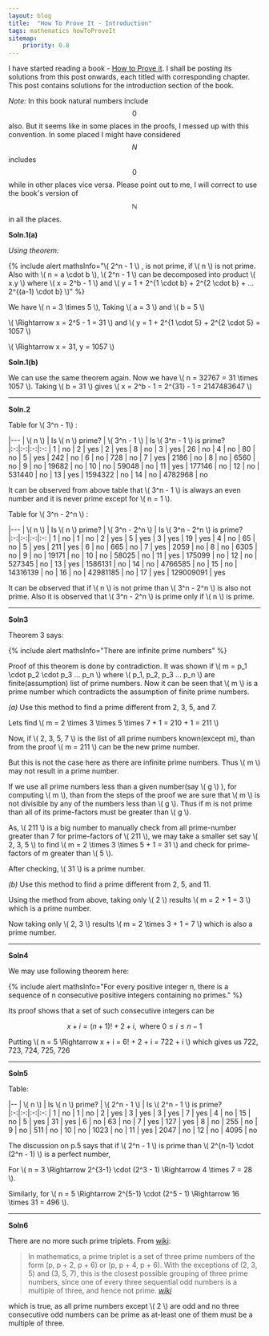 ```yaml
---
layout: blog
title:  "How To Prove It - Introduction"
tags: mathematics howToProveIt
sitemap:
    priority: 0.8
---
```


I have started reading a book - [How to Prove it][howToProveIt]. I shall be posting its solutions from this post onwards, each titled with corresponding chapter.
This post contains solutions for the introduction section of the book.
<!--more-->

*Note:* In this book natural numbers include $$ 0 $$ also. But it seems like in some places in the proofs, I messed up with this convention.
In some placed I might have considered $$ N $$ includes $$ 0 $$ while in other places vice versa. Please point out to me, I will correct to
use the book's version of $$ \mathbb N $$ in all the places.

**Soln.1(a)** 

*Using theorem:*

{% include alert mathsInfo="\\( 2^n - 1 \\) , is not prime, if \\( n \\) is not prime. Also with \\( n = a \cdot b \\), \\( 2^n - 1 \\) can be decomposed into product \\( x.y \\) where \\( x = 2^b - 1 \\) and \\( y = 1 + 2^{1 \cdot b} + 2^{2 \cdot b} + ... 2^{(a-1) \cdot b} \\)" %}

We have \\( n = 3 \times 5 \\), Taking \\( a = 3 \\) and \\( b = 5 \\)

\\( \Rightarrow x = 2^5 - 1 = 31 \\) and \\( y = 1 + 2^{1 \cdot 5} + 2^{2 \cdot 5} = 1057 \\) 

\\( \Rightarrow x = 31, y = 1057 \\)

**Soln.1(b)** 

We can use the same theorem again. Now we have \\( n = 32767 = 31 \times 1057 \\). Taking \\( b = 31 \\) gives \\( x = 2^b - 1 = 2^{31} - 1 = 2147483647 \\) 

<hr/>

**Soln.2**

Table for \\( 3^n - 1\\) :

|---
| \\( n \\) | Is \\( n \\) prime? | \\( 3^n - 1 \\) | Is \\( 3^n - 1 \\) is prime?
|:-:|:-:|:-:|:-:
| 1 | no | 2 | yes
| 2 | yes | 8 | no
| 3 | yes | 26 | no
| 4 | no | 80 | no
| 5 | yes | 242 | no
| 6 | no | 728 | no
| 7 | yes | 2186 | no
| 8 | no | 6560 | no
| 9 | no | 19682 | no
| 10 | no | 59048 | no
| 11 | yes | 177146 | no
| 12 | no | 531440 | no
| 13 | yes | 1594322 | no
| 14 | no | 4782968 | no

It can be observed from above table that \\( 3^n - 1 \\) is always an even number and it is never prime except for \\( n = 1 \\).

Table for \\( 3^n - 2^n \\) :

|---
| \\( n \\) | Is \\( n \\) prime? | \\( 3^n - 2^n \\) | Is \\( 3^n - 2^n \\) is prime?
|:-:|:-:|:-:|:-:
| 1 | no | 1 | no
| 2 | yes | 5 | yes
| 3 | yes | 19 | yes
| 4 | no | 65 | no
| 5 | yes | 211 | yes
| 6 | no | 665 | no
| 7 | yes | 2059 | no
| 8 | no | 6305 | no
| 9 | no | 19171 | no
| 10 | no | 58025 | no
| 11 | yes | 175099 | no
| 12 | no | 527345 | no
| 13 | yes | 1586131 | no
| 14 | no | 4766585 | no
| 15 | no | 14316139 | no
| 16 | no | 42981185 | no
| 17 | yes | 129009091 | yes

It can be observed that if \\( n \\) is not prime than \\( 3^n - 2^n \\) is also not prime. Also it is observed that \\( 3^n - 2^n \\) is prime only if \\( n \\) is prime.

<hr/>

**Soln3**

Theorem 3 says:

{% include alert mathsInfo="There are infinite prime numbers" %}

Proof of this theorem is done by contradiction. It was shown if \\( m = p_1 \cdot p_2 \cdot p_3 ... p_n \\) where \\( p_1, p_2, p_3 ... p_n \\) are finite(assumption) list of prime numbers. Now it can be seen that \\( m \\) is a prime number which contradicts the assumption of finite prime numbers. 

*(a)* Use this method to find a prime different from 2, 3, 5, and 7. 

Lets find \\( m = 2 \times 3 \times 5 \times 7 + 1 = 210 + 1 = 211 \\)

Now, if \\( 2, 3, 5, 7 \\) is the list of all prime numbers known(except m), than from the proof \\( m = 211 \\) can be the new prime number.

But this is not the case here as there are infinite prime numbers. Thus \\( m \\) may not result in a prime number.

If we use all prime numbers less than a given number(say \\( g \\) ), for computing \\( m \\), than from the steps of the proof we are sure 
that \\( m \\) is not divisible by any of the numbers less than \\( g \\). Thus if m is not prime than all of its prime-factors must be greater than \\( g \\).

As, \\( 211 \\) is a big number to manually check from all prime-number greater than 7 for prime-factors of \\( 211 \\), we may
take a smaller set say \\( 2, 3, 5 \\) to find \\( m = 2 \times 3 \times 5 + 1 = 31 \\) and check for prime-factors of m greater than \\( 5 \\).

After checking, \\( 31 \\) is a prime number. 

*(b)* Use this method to find a prime different from 2, 5, and 11. 

Using the method from above, taking only \\( 2 \\) results \\( m = 2 + 1 = 3 \\) which is a prime number.

Now taking only \\( 2, 3 \\) results \\( m = 2 \times 3 + 1 = 7 \\) which is also a prime number.

<hr/>

**Soln4**

We may use following theorem here:

{% include alert mathsInfo="For every positive integer n, there is a sequence of n consecutive positive integers containing no primes." %}

Its proof shows that a set of such consecutive integers can be 
 
 $$ x + i  = (n + 1)! + 2 + i, \text{ where } 0 \le i \le n - 1 $$
 
 Putting \\( n = 5 \Rightarrow x + i = 6! + 2 + i = 722 + i \\) which gives us 722, 723, 724, 725, 726

<hr/>

**Soln5**

Table: 

|--
| \\( n \\) | Is \\( n \\) prime? | \\( 2^n - 1 \\) | Is \\( 2^n - 1 \\) is prime?
|:-:|:-:|:-:|:-:
| 1 | no | 1 | no
| 2 | yes | 3 | yes
| 3 | yes | 7 | yes
| 4 | no | 15 | no
| 5 | yes | 31 | yes
| 6 | no | 63 | no
| 7 | yes | 127 | yes
| 8 | no | 255 | no
| 9 | no | 511 | no
| 10 | no | 1023 | no
| 11 | yes | 2047 | no
| 12 | no | 4095 | no


The discussion on p.5 says that if \\( 2^n - 1 \\) is prime than \\( 2^{n-1} \cdot (2^n - 1) \\) is a perfect number,

For \\( n = 3 \Rightarrow 2^{3-1} \cdot (2^3 - 1) \Rightarrow 4 \times 7 = 28 \\).

Similarly, for \\( n = 5 \Rightarrow 2^{5-1} \cdot (2^5 - 1) \Rightarrow 16 \times 31 = 496 \\).

<hr/>

**Soln6**

There are no more such prime triplets. From [wiki][wiki]:

> In mathematics, a prime triplet is a set of three prime numbers of the form (p, p + 2, p + 6) or (p, p + 4, p + 6). With the exceptions of (2, 3, 5) and (3, 5, 7), this is the closest possible grouping of three prime numbers, since one of every three sequential odd numbers is a multiple of three, and hence not prime.
<cite>[wiki][wiki]</cite>

which is true, as all prime numbers except \\( 2 \\) are odd and no three consecutive odd numbers can be prime as at-least one of them must be a multiple of three.

[howToProveIt]: http://www.amazon.com/How-Prove-Structured-Approach-2nd/dp/0521675995
[ghpages]: https://pages.github.com
[wiki]: https://en.wikipedia.org/wiki/Prime_triplet

